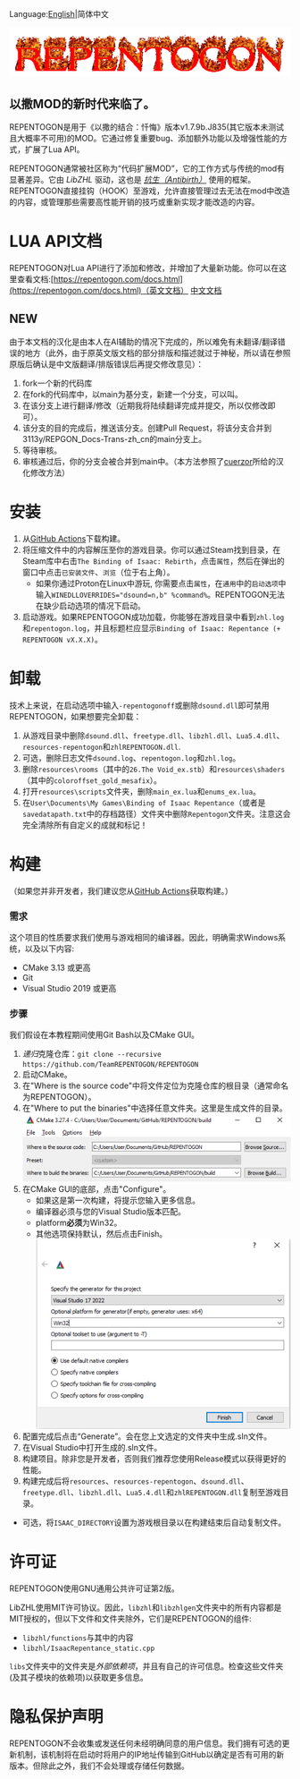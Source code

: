 Language:[English](README.md)|简体中文

![logo](assets/logo.gif)
## 以撒MOD的新时代来临了。

REPENTOGON是用于《以撒的结合：忏悔》版本v1.7.9b.J835(其它版本未测试且大概率不可用)的MOD。它通过修复重要bug、添加额外功能以及增强性能的方式，扩展了Lua API。

REPENTOGON通常被社区称为“代码扩展MOD”，它的工作方式与传统的mod有显著差异。它由 *LibZHL* 驱动，这也是 *[抗生（Antibirth）](https://antibirth.com/)* 使用的框架。REPENTOGON直接挂钩（HOOK）至游戏，允许直接管理过去无法在mod中改造的内容，或管理那些需要高性能开销的技巧或重新实现才能改造的内容。

# LUA API文档
REPENTOGON对Lua API进行了添加和修改，并增加了大量新功能。你可以在这里查看文档:[https://repentogon.com/docs.html](https://repentogon.com/docs.html)（英文文档）
[中文文档](https://3113y.github.io/REPGON_Docs-Trans-zh_cn/docs.html)
## NEW
由于本文档的汉化是由本人在AI辅助的情况下完成的，所以难免有未翻译/翻译错误的地方（此外，由于原英文版文档的部分排版和描述就过于神秘，所以请在参照原版后确认是中文版翻译/排版错误后再提交修改意见）：
1. fork一个新的代码库
2. 在fork的代码库中，以main为基分支，新建一个分支，可以叫。
3. 在该分支上进行翻译/修改（近期我将陆续翻译完成并提交，所以仅修改即可）。
4. 该分支的目的完成后，推送该分支。创建Pull Request，将该分支合并到3113y/REPGON_Docs-Trans-zh_cn的main分支上。
5. 等待审核。
6. 审核通过后，你的分支会被合并到main中。（本方法参照了[cuerzor](https://github.com/Cuerzor/IsaacDocs)所给的汉化修改方法）
# 安装
1. 从[GitHub Actions](https://github.com/TeamREPENTOGON/REPENTOGON/actions/workflows/ci.yml)下载构建。
2. 将压缩文件中的内容解压至你的游戏目录。你可以通过Steam找到目录，在Steam库中右击`The Binding of Isaac: Rebirth`，点击`属性`，然后在弹出的窗口中点击`已安装文件`、`浏览`（位于右上角）。
   * 如果你通过Proton在Linux中游玩, 你需要点击`属性`，在`通用`中的`启动选项`中输入`WINEDLLOVERRIDES="dsound=n,b" %command%`。REPENTOGON无法在缺少启动选项的情况下启动。
3. 启动游戏。如果REPENTOGON成功加载，你能够在游戏目录中看到`zhl.log`和`repentogon.log`，并且标题栏应显示`Binding of Isaac: Repentance (+ REPENTOGON vX.X.X)`。

# 卸载
技术上来说，在启动选项中输入`-repentogonoff`或删除`dsound.dll`即可禁用REPENTOGON，如果想要完全卸载：
1. 从游戏目录中删除`dsound.dll`、`freetype.dll`、`libzhl.dll`、`Lua5.4.dll`、`resources-repentogon`和`zhlREPENTOGON.dll`.
2. 可选，删除日志文件`dsound.log`、`repentogon.log`和`zhl.log`。
3. 删除`resources\rooms`（其中的`26.The Void_ex.stb`）和`resources\shaders` （其中的`coloroffset_gold_mesafix`）。
4. 打开`resources\scripts`文件夹，删除`main_ex.lua`和`enums_ex.lua`。
5. 在`User\Documents\My Games\Binding of Isaac Repentance`（或者是`savedatapath.txt`中的存档路径）文件夹中删除`Repentogon`文件夹。注意这会完全清除所有自定义的成就和标记！

# 构建
（如果您并非开发者，我们建议您从[GitHub Actions](https://github.com/TeamREPENTOGON/REPENTOGON/actions/workflows/ci.yml)获取构建。）
### 需求
这个项目的性质要求我们使用与游戏相同的编译器。因此，明确需求Windows系统，以及以下内容:
* CMake 3.13 或更高
* Git
* Visual Studio 2019 或更高

### 步骤
我们假设在本教程期间使用Git Bash以及CMake GUI。
1. *递归*克隆仓库：`git clone --recursive https://github.com/TeamREPENTOGON/REPENTOGON`
2. 启动CMake。
3. 在"Where is the source code"中将文件定位为克隆仓库的根目录（通常命名为REPENTOGON）。
4. 在"Where to put the binaries"中选择任意文件夹。这里是生成文件的目录。
![cmake1](assets/cmake1.png)
1. 在CMake GUI的底部，点击"Configure"。
    * 如果这是第一次构建，将提示您输入更多信息。 
    * 编译器必须与您的Visual Studio版本匹配。
    * platform**必须**为Win32。
    * 其他选项保持默认，然后点击Finish。
    ![cmake2](assets/cmake2.png)
2. 配置完成后点击“Generate”。会在您上文选定的文件夹中生成.sln文件。
3. 在Visual Studio中打开生成的.sln文件。
4. 构建项目。除非您是开发者，否则我们推荐您使用Release模式以获得更好的性能。
5. 构建完成后将`resources`、`resources-repentogon`、`dsound.dll`、`freetype.dll`、`libzhl.dll`、`Lua5.4.dll`和`zhlREPENTOGON.dll`复制至游戏目录。
  * 可选，将`ISAAC_DIRECTORY`设置为游戏根目录以在构建结束后自动复制文件。

# 许可证
REPENTOGON使用GNU通用公共许可证第2版。

LibZHL使用MIT许可协议。因此，`libzhl`和`libzhlgen`文件夹中的所有内容都是MIT授权的，但以下文件和文件夹除外，它们是REPENTOGON的组件:
* `libzhl/functions`与其中的内容
* `libzhl/IsaacRepentance_static.cpp`

`libs`文件夹中的文件夹是*外部依赖项*，并且有自己的许可信息。检查这些文件夹(及其子模块的依赖项)以获取更多信息。

# 隐私保护声明
REPENTOGON不会收集或发送任何未经明确同意的用户信息。我们拥有可选的更新机制，该机制将在启动时将用户的IP地址传输到GitHub以确定是否有可用的新版本。但除此之外，我们不会处理或存储任何数据。
